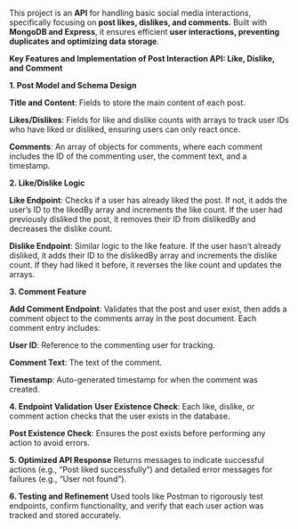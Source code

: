 This project is an **API** for handling basic social media interactions, specifically focusing on **post likes, dislikes, and comments.** Built with **MongoDB and Express**, it ensures efficient **user interactions, preventing duplicates and optimizing data storage**.


**Key Features and Implementation of Post Interaction API: Like, Dislike, and Comment**

**1. Post Model and Schema Design**

**Title and Content**: Fields to store the main content of each post.

**Likes/Dislikes**: Fields for like and dislike counts with arrays to track user IDs who have liked or disliked, ensuring users can only react once.

**Comments**: An array of objects for comments, where each comment includes the ID of the commenting user, the comment text, and a timestamp.

**2. Like/Dislike Logic**

**Like Endpoint**: Checks if a user has already liked the post. If not, it adds the user’s ID to the likedBy array and increments the like count. If the user had previously disliked the post, it removes their ID from dislikedBy and decreases the dislike count.

**Dislike Endpoint**: Similar logic to the like feature. If the user hasn’t already disliked, it adds their ID to the dislikedBy array and increments the dislike count. If they had liked it before, it reverses the like count and updates the arrays.

**3. Comment Feature**

**Add Comment Endpoint**: Validates that the post and user exist, then adds a comment object to the comments array in the post document. Each comment entry includes:

**User ID**: Reference to the commenting user for tracking.

**Comment Text**: The text of the comment.

**Timestamp**: Auto-generated timestamp for when the comment was created.

**4. Endpoint Validation**
**User Existence Check**: Each like, dislike, or comment action checks that the user exists in the database.

**Post Existence Check**: Ensures the post exists before performing any action to avoid errors.

**5. Optimized API Response**
Returns messages to indicate successful actions (e.g., “Post liked successfully”) and detailed error messages for failures (e.g., “User not found”).

**6. Testing and Refinement**
Used tools like Postman to rigorously test endpoints, confirm functionality, and verify that each user action was tracked and stored accurately.

